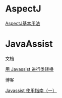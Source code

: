 # AspectJ

[AspectJ基本用法](https://www.jianshu.com/p/27b997677149)

# JavaAssist

文档

[用 Javassist 进行类转换](https://www.ibm.com/developerworks/cn/java/j-dyn0916/index.html)

博客

[Javassist 使用指南（一）
](https://www.jianshu.com/p/43424242846b)